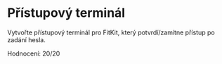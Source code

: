 # Přístupový terminál
Vytvořte přístupový terminál pro FitKit, který potvrdí/zamítne přístup po zadání hesla.

Hodnocení: 20/20
